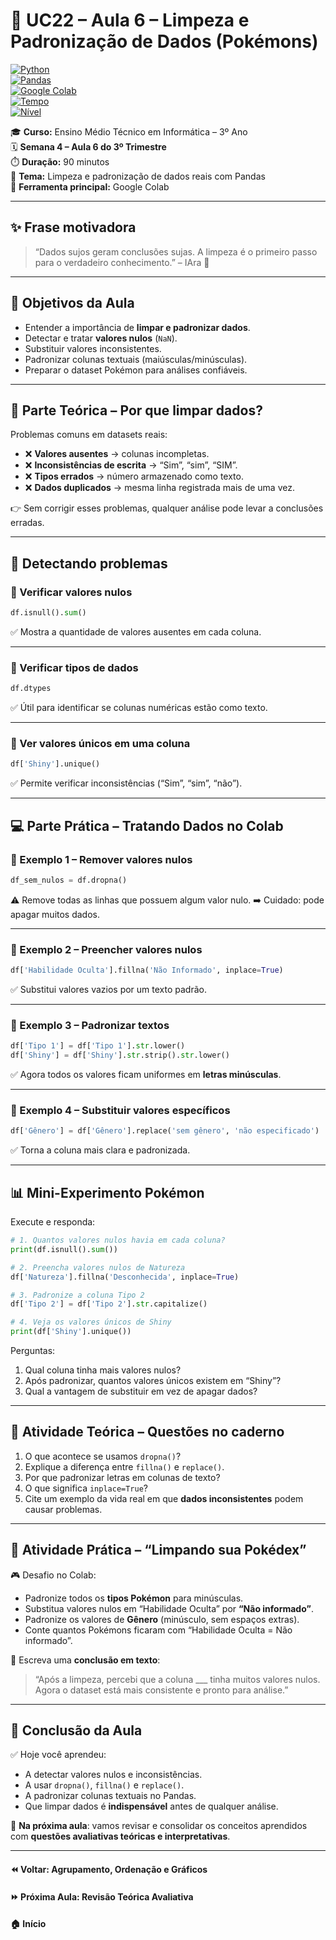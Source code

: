 # 📘 UC22 – Aula 6 – Limpeza e Padronização de Dados (Pokémons)  

[![Python](https://img.shields.io/badge/Python-3.11+-blue?logo=python&logoColor=white)](https://www.python.org/)  
[![Pandas](https://img.shields.io/badge/Pandas-Cleaning-green?logo=pandas)](https://pandas.pydata.org/)  
[![Google Colab](https://img.shields.io/badge/Google%20Colab-Notebook-yellow?logo=googlecolab)](https://colab.research.google.com/)  
[![Tempo](https://img.shields.io/badge/Duração-90%20min-red)]()  
[![Nível](https://img.shields.io/badge/Nível-Intermediário-purple)]()  

🎓 **Curso:** Ensino Médio Técnico em Informática – 3º Ano  
🗓️ **Semana 4 – Aula 6 do 3º Trimestre**  
⏱️ **Duração:** 90 minutos  
📍 **Tema:** Limpeza e padronização de dados reais com Pandas  
🐍 **Ferramenta principal:** Google Colab  

---

## ✨ Frase motivadora  

> “Dados sujos geram conclusões sujas. A limpeza é o primeiro passo para o verdadeiro conhecimento.” – IAra 🧹  

---

## 🎯 Objetivos da Aula  

- Entender a importância de **limpar e padronizar dados**.  
- Detectar e tratar **valores nulos** (`NaN`).  
- Substituir valores inconsistentes.  
- Padronizar colunas textuais (maiúsculas/minúsculas).  
- Preparar o dataset Pokémon para análises confiáveis.  

---

## 🧠 Parte Teórica – Por que limpar dados?  

Problemas comuns em datasets reais:  
- ❌ **Valores ausentes** → colunas incompletas.  
- ❌ **Inconsistências de escrita** → “Sim”, “sim”, “SIM”.  
- ❌ **Tipos errados** → número armazenado como texto.  
- ❌ **Dados duplicados** → mesma linha registrada mais de uma vez.  

👉 Sem corrigir esses problemas, qualquer análise pode levar a conclusões erradas.  

---

## 🧠 Detectando problemas  

### 🔹 Verificar valores nulos  

```python
df.isnull().sum()
```

✅ Mostra a quantidade de valores ausentes em cada coluna.

------

### 🔹 Verificar tipos de dados

```python
df.dtypes
```

✅ Útil para identificar se colunas numéricas estão como texto.

------

### 🔹 Ver valores únicos em uma coluna

```python
df['Shiny'].unique()
```

✅ Permite verificar inconsistências (“Sim”, “sim”, “não”).

------

## 💻 Parte Prática – Tratando Dados no Colab

### 🔹 Exemplo 1 – Remover valores nulos

```python
df_sem_nulos = df.dropna()
```

⚠️ Remove todas as linhas que possuem algum valor nulo.
 ➡️ Cuidado: pode apagar muitos dados.

------

### 🔹 Exemplo 2 – Preencher valores nulos

```python
df['Habilidade Oculta'].fillna('Não Informado', inplace=True)
```

✅ Substitui valores vazios por um texto padrão.

------

### 🔹 Exemplo 3 – Padronizar textos

```python
df['Tipo 1'] = df['Tipo 1'].str.lower()
df['Shiny'] = df['Shiny'].str.strip().str.lower()
```

✅ Agora todos os valores ficam uniformes em **letras minúsculas**.

------

### 🔹 Exemplo 4 – Substituir valores específicos

```python
df['Gênero'] = df['Gênero'].replace('sem gênero', 'não especificado')
```

✅ Torna a coluna mais clara e padronizada.

------

## 📊 Mini-Experimento Pokémon

Execute e responda:

```python
# 1. Quantos valores nulos havia em cada coluna?
print(df.isnull().sum())

# 2. Preencha valores nulos de Natureza
df['Natureza'].fillna('Desconhecida', inplace=True)

# 3. Padronize a coluna Tipo 2
df['Tipo 2'] = df['Tipo 2'].str.capitalize()

# 4. Veja os valores únicos de Shiny
print(df['Shiny'].unique())
```

Perguntas:

1. Qual coluna tinha mais valores nulos?
2. Após padronizar, quantos valores únicos existem em “Shiny”?
3. Qual a vantagem de substituir em vez de apagar dados?

------

## 💬 Atividade Teórica – Questões no caderno

1. O que acontece se usamos `dropna()`?
2. Explique a diferença entre `fillna()` e `replace()`.
3. Por que padronizar letras em colunas de texto?
4. O que significa `inplace=True`?
5. Cite um exemplo da vida real em que **dados inconsistentes** podem causar problemas.

------

## 🧩 Atividade Prática – “Limpando sua Pokédex”

🎮 Desafio no Colab:

- Padronize todos os **tipos Pokémon** para minúsculas.
- Substitua valores nulos em “Habilidade Oculta” por **“Não informado”**.
- Padronize os valores de **Gênero** (minúsculo, sem espaços extras).
- Conte quantos Pokémons ficaram com “Habilidade Oculta = Não informado”.

📌 Escreva uma **conclusão em texto**:

> “Após a limpeza, percebi que a coluna ___ tinha muitos valores nulos. Agora o dataset está mais consistente e pronto para análise.”

------

## 📎 Conclusão da Aula

✅ Hoje você aprendeu:

- A detectar valores nulos e inconsistências.
- A usar `dropna()`, `fillna()` e `replace()`.
- A padronizar colunas textuais no Pandas.
- Que limpar dados é **indispensável** antes de qualquer análise.

🔮 **Na próxima aula**: vamos revisar e consolidar os conceitos aprendidos com **questões avaliativas teóricas e interpretativas**.

------

#### ⏪ Voltar: Agrupamento, Ordenação e Gráficos

#### ⏩ Próxima Aula: Revisão Teórica Avaliativa

#### 🏠 Início